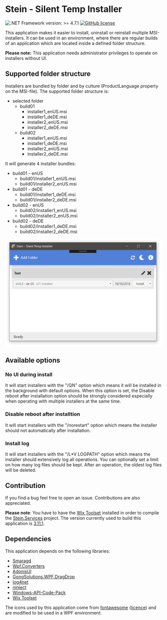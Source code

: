 # Stein - Silent Temp Installer

![.NET Framework version: >= 4.7.1](https://img.shields.io/badge/.NET%20Framework-%3E%3D%204.7.1-green.svg)
[![GitHub license](https://img.shields.io/github/license/nkristek/Stein.svg)](https://github.com/nkristek/Stein/blob/master/LICENSE)

This application makes it easier to install, uninstall or reinstall multiple MSI-installers. It can be used in an environment, where there are regular builds of an application which are located inside a defined folder structure.

**Please note:** This application needs administrator privileges to operate on installers without UI.

## Supported folder structure

Installers are bundled by folder and by culture (ProductLanguage property on the MSI-file).
The supported folder structure is:

- selected folder
  - build01
    - installer1_enUS.msi
    - installer1_deDE.msi
    - installer2_enUS.msi
    - installer2_deDE.msi
  - build02
    - installer1_enUS.msi
    - installer1_deDE.msi
    - installer2_enUS.msi
    - installer2_deDE.msi
   
It will generate 4 installer bundles: 
- build01 - enUS 
  - build01/installer1_enUS.msi
  - build01/installer2_enUS.msi
- build01 - deDE
  - build01/installer1_deDE.msi
  - build01/installer2_deDE.msi
- build02 - enUS
  - build02/installer1_enUS.msi
  - build02/installer2_enUS.msi
- build02 - deDE
  - build02/installer1_deDE.msi
  - build02/installer2_deDE.msi

![Screenshot](Docs/Screenshot.PNG)

## Available options

### No UI during install

It will start installers with the "/QN" option which means it will be installed in the background with default options.
When this option is set, the Disable reboot after installation option should be strongly considered especially when operating with multiple installers at the same time.

### Disable reboot after installtion

It will start installers with the "/norestart" option which means the installer should not automatically after installation. 

### Install log

It will start installers with the "/L*V LOGPATH" option which means the installer should extensively log all operations.
You can optionally set a limit on how many log files should be kept. After an operation, the oldest log files will be deleted.

## Contribution

If you find a bug feel free to open an issue. Contributions are also appreciated.

**Please note**: 
You have to have the [Wix Toolset](http://wixtoolset.org) installed in order to compile the [Stein.Services](../blob/master/Stein.Services) project. The version currently used to build this application is [3.11.1](http://wixtoolset.org/releases/v3.11.1/stable).

## Dependencies

This application depends on the following libraries:
- [Smaragd](https://github.com/nkristek/Smaragd)
- [Wpf.Converters](https://github.com/nkristek/Wpf.Converters)
- [AdonisUI](https://github.com/benruehl/adonis-ui)
- [GongSolutions.WPF.DragDrop](https://github.com/punker76/gong-wpf-dragdrop)
- [log4net](http://logging.apache.org/log4net/)
- [ninject](https://github.com/ninject/Ninject)
- [Windows-API-Code-Pack](https://github.com/aybe/Windows-API-Code-Pack-1.1)
- [Wix Toolset](http://wixtoolset.org/)

The icons used by this application come from [fontawesome](https://fontawesome.com) ([licence](https://fontawesome.com/license)) and are modified to be used in a WPF environment.
